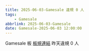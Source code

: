 ```yaml
---
title: 2025-06-03-Gamesale 違規 0 人
tags:
    - Gamesale
abbrlink: 2025-06-03-Gamesale
date: Gamesale-2025-06-03 12:00:00
---
```

Gamesale 板 [板規連結](https://www.ptt.cc/bbs/Gossiping/M.1637425085.A.07D.html)
昨天違規 0 人

